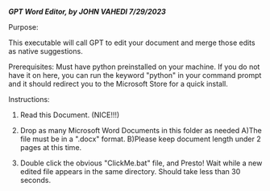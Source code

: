 ***GPT Word Editor, by JOHN VAHEDI 7/29/2023***

Purpose:

 This executable will call GPT to edit your document and merge
 those edits as native suggestions. 

Prerequisites:
 Must have python preinstalled on your machine. If you do not have
 it on here, you can run the keyword "python" in your command 
 prompt and it should redirect you to the Microsoft Store for a 
 quick install.

Instructions:

1. Read this Document. (NICE!!!)

2. Drop as many Microsoft Word Documents in this folder as needed
	A)The file must be in a ".docx" format.
	B)Please keep document length under 2 pages at this time.

3. Double click the obvious "ClickMe.bat" file, and Presto! 
	Wait while a new edited file appears in the same directory. 
	Should take less than 30 seconds. 